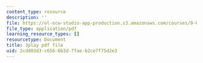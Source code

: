 ```yaml
---
content_type: resource
description: ''
file: https://ol-ocw-studio-app-production.s3.amazonaws.com/courses/9-00sc-introduction-to-psychology-fall-2011/2cdd03d3c6566b3d7faeb2ce7f75d2e3_SBrCPDC21f4.pdf
file_type: application/pdf
learning_resource_types: []
resourcetype: Document
title: 3play pdf file
uid: 2cdd03d3-c656-6b3d-7fae-b2ce7f75d2e3
---
```

